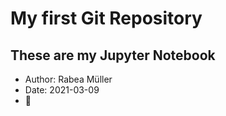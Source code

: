 # My first Git Repository

## These are my Jupyter Notebook

- Author: Rabea Müller
- Date: 2021-03-09
- :dancer:
